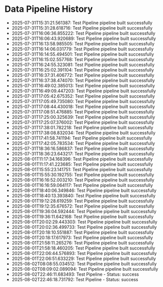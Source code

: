 # Data Pipeline History

- 2025-07-31T15:31:21.561387: Test Pipeline pipeline built successfully
- 2025-07-31T15:31:28.618716: Test Pipeline pipeline built successfully
- 2025-07-31T16:06:36.855222: Test Pipeline pipeline built successfully
- 2025-07-31T16:06:43.920689: Test Pipeline pipeline built successfully
- 2025-07-31T16:13:58.985505: Test Pipeline pipeline built successfully
- 2025-07-31T16:14:06.031779: Test Pipeline pipeline built successfully
- 2025-07-31T16:14:55.494501: Test Pipeline pipeline built successfully
- 2025-07-31T16:15:02.557768: Test Pipeline pipeline built successfully
- 2025-07-31T16:24:55.323081: Test Pipeline pipeline built successfully
- 2025-07-31T16:25:02.391104: Test Pipeline pipeline built successfully
- 2025-07-31T16:37:31.406772: Test Pipeline pipeline built successfully
- 2025-07-31T16:37:38.474070: Test Pipeline pipeline built successfully
- 2025-07-31T16:49:02.385013: Test Pipeline pipeline built successfully
- 2025-07-31T16:49:09.447203: Test Pipeline pipeline built successfully
- 2025-07-31T17:05:42.675352: Test Pipeline pipeline built successfully
- 2025-07-31T17:05:49.735080: Test Pipeline pipeline built successfully
- 2025-07-31T17:08:44.430018: Test Pipeline pipeline built successfully
- 2025-07-31T17:08:51.476885: Test Pipeline pipeline built successfully
- 2025-07-31T17:25:00.325639: Test Pipeline pipeline built successfully
- 2025-07-31T17:25:07.376002: Test Pipeline pipeline built successfully
- 2025-07-31T17:38:01.782218: Test Pipeline pipeline built successfully
- 2025-07-31T17:38:08.832034: Test Pipeline pipeline built successfully
- 2025-07-31T17:41:58.741194: Test Pipeline pipeline built successfully
- 2025-07-31T17:42:05.783534: Test Pipeline pipeline built successfully
- 2025-07-31T18:36:16.586837: Test Pipeline pipeline built successfully
- 2025-07-31T18:36:23.643217: Test Pipeline pipeline built successfully
- 2025-08-01T11:17:34.168396: Test Pipeline pipeline built successfully
- 2025-08-01T11:17:41.223685: Test Pipeline pipeline built successfully
- 2025-08-01T15:55:23.141751: Test Pipeline pipeline built successfully
- 2025-08-01T15:55:30.192755: Test Pipeline pipeline built successfully
- 2025-08-01T16:16:52.003210: Test Pipeline pipeline built successfully
- 2025-08-01T16:16:59.064117: Test Pipeline pipeline built successfully
- 2025-08-01T18:40:06.349846: Test Pipeline pipeline built successfully
- 2025-08-01T18:40:13.393840: Test Pipeline pipeline built successfully
- 2025-08-01T19:12:28.619259: Test Pipeline pipeline built successfully
- 2025-08-01T19:12:35.676572: Test Pipeline pipeline built successfully
- 2025-08-01T19:36:04.592444: Test Pipeline pipeline built successfully
- 2025-08-01T19:36:11.642168: Test Pipeline pipeline built successfully
- 2025-08-01T20:02:29.443303: Test Pipeline pipeline built successfully
- 2025-08-01T20:02:36.499733: Test Pipeline pipeline built successfully
- 2025-08-01T20:18:10.551887: Test Pipeline pipeline built successfully
- 2025-08-01T20:18:17.617973: Test Pipeline pipeline built successfully
- 2025-08-01T21:58:11.265276: Test Pipeline pipeline built successfully
- 2025-08-01T21:58:18.460205: Test Pipeline pipeline built successfully
- 2025-08-01T22:06:44.576893: Test Pipeline pipeline built successfully
- 2025-08-01T22:06:51.633229: Test Pipeline pipeline built successfully
- 2025-08-02T08:08:55.034512: Test Pipeline pipeline built successfully
- 2025-08-02T08:09:02.089094: Test Pipeline pipeline built successfully
- 2025-08-02T22:46:11.683493: Test Pipeline - Status: success
- 2025-08-02T22:46:18.731792: Test Pipeline - Status: success
